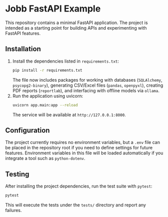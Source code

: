 # Jobb FastAPI Example

This repository contains a minimal FastAPI application. The project is intended as a starting point for building APIs and experimenting with FastAPI features.

## Installation

1. Install the dependencies listed in `requirements.txt`:
   ```bash
   pip install -r requirements.txt
   ```
   The file now includes packages for working with databases
   (`SQLAlchemy`, `psycopg2-binary`), generating CSV/Excel files
   (`pandas`, `openpyxl`), creating PDF reports (`reportlab`), and
   interfacing with offline models via `ollama`.
2. Run the application using uvicorn:
   ```bash
   uvicorn app.main:app --reload
   ```
   The service will be available at `http://127.0.0.1:8000`.

## Configuration

The project currently requires no environment variables, but a `.env` file can be placed in the repository root if you need to define settings for future features. Environment variables in this file will be loaded automatically if you integrate a tool such as `python-dotenv`.


## Testing

After installing the project dependencies, run the test suite with `pytest`:

```bash
pytest
```

This will execute the tests under the `tests/` directory and report any failures.
